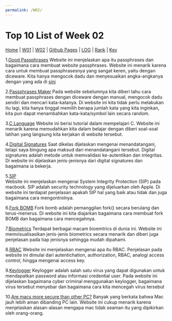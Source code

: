 ```yaml
---
permalink: /W02/
---
```


# Top 10 List of Week 02
[Home](https://ranianhanami.github.io/os211/) | [W01](https://ranianhanami.github.io/os211/W01/) | [W02](https://ranianhanami.github.io/os211/W02/) | [Github Pages](https://github.com/ranianhanami/os211) | [LOG](https://github.com/ranianhanami/os211/blob/master/TXT/mylog.txt) | [Rank](TXT/myrank.txt) | [Key](TXT/mypubkey.txt)

1.[Good Passphrases](https://theintercept.com/2015/03/26/passphrases-can-memorize-attackers-cant-guess/)
Website ini menjelaskan apa itu passphrases dan bagaimana cara membuat website passphrases. Website ini menarik karena cara untuk membuat passphrasesnya yang sangat keren, yaitu dengan diceware. Kita hanya mengocok dadu dan menyesuaikan angka-angkanya dengan yang ada di [sini](https://theworld.com/~reinhold/dicewarewordlist.pdf)
  
2.[Passphrases Maker](https://www.rempe.us/diceware/#eff)
Pada website sebelumnya kita diberi tahu cara membuat passphrases dengan diceware dengan manual, mengocok dadu sendiri dan mencari kata-katanya. Di website ini kita tidak perlu melakukan itu lagi, kita hanya tinggal memilih berapa jumlah kata yang kita inginkan, kita pun dapat menambahkan kata-kata/symbol lain secara random.
  
3.[C Language](https://www.learn-c.org/)
Website ini berisi tutorial dalam mempelajari C. Website ini menarik karena memudahkan kita dalam belajar dengan diberi soal-soal latihan yang langsung kita kerjakan di website tersebut.
  
4.[Digital Signatures](https://www.javatpoint.com/cyber-security-digital-signature)
Saat dikelas dijelaskan mengenai menandatangani, tetapi saya bingung apa maksud dari menandatangani tersebut. Digital signatures adalah metode untuk memvalidasi ke-autentikan dan integritas. Di website ini dijelaskan jenis-jenisnya dari digital signatures dan bagaimana ia bekerja.
  
5.[SIP](https://eshop.macsales.com/blog/45473-we-explain-what-system-integrity-protection-on-mac-is-and-how-to-control-it/)  
Website ini menjelaskan mengenai System Integrity Protection (SIP) pada macbook. SIP adalah security technology yang dijeluarkan oleh Apple. Di website ini terdapat penjelasan apakah SIP hal yang baik atau tidak dan juga bagaimana cara mengontrolnya.
  
6.[Fork BOMB](https://www.unixmen.com/fork-bomb-can-prevent-danger/)
Fork bomb adalah pemanggilan fork() secara berulang dan terus-menerus. Di website ini kita diajarkan bagaimana cara membuat fork BOMB dan bagaimana cara mencegahnya.

7.[Biometrics](https://www.biometricsinstitute.org/what-is-biometrics/types-of-biometrics/)
Terdapat berbagai macam bioemtrics di dunia ini. Website ini memvisualisasikan jenis-jenis biometrics secara menarik dan diberi juga penjelasan pada tiap jenisnya sehingga mudah dipahami.
  
8.[RBAC](https://medium.com/pujanggateknologi/rbac-role-base-access-control-terdistribusi-f93fd0e9f95)
Website ini menjelaskan mengenai apa itu RBAC. Penjelasan pada website ini dimulai dari autentichation, authorization, RBAC, analogi access control, hingga mengenai access key.

9.[Keylogger](https://securelist.com/keyloggers-how-they-work-and-how-to-detect-them-part-1/36138/)
Keylogger adalah salah satu virus yang dapat digunakan untuk mendapatkan password atau informasi credential user. Pada website ini dijelaskan bagaimana cyber criminal menggunakan keylogger, bagaimana virus tersebut menyebar dan bagaimana cara kita mencegah virus tersebut

10.[Are macs more secure than other PC?](https://www.pensar.co.uk/blog/are-macs-more-secure-than-pcs#:~:text=Let's%20be%20clear%3A%20Macs%2C%20on,Protect%20you%20from%20human%20error)
Banyak yang berkata bahwa Mac jauh lebih aman dibanding PC lain. Website ini cukup menarik karena menjelaskan alasan-alasan mengapa mac tidak seaman itu yang dipikirkan oleh orang-orang.
